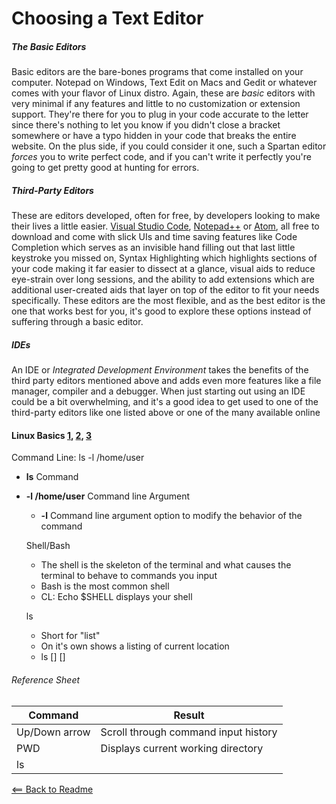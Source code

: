 # Choosing a Text Editor 

##### The Basic Editors

Basic editors are the bare-bones programs that come installed on your computer. Notepad on Windows, Text Edit on Macs and Gedit or whatever comes with your flavor of Linux distro. Again, these are *basic* editors with very minimal if any features and little to no customization or extension support. They're there for you to plug in your code accurate to the letter since there's nothing to let you know if you didn't close a bracket somewhere or have a typo hidden in your code that breaks the entire website. On the plus side, if you could consider it one, such a Spartan editor *forces* you to write perfect code, and if you can't write it perfectly you're going to get pretty good at hunting for errors.

##### Third-Party Editors

These are editors developed, often for free, by developers looking to make their lives a little easier. [Visual Studio Code](https://code.visualstudio.com/), [Notepad++](https://notepad-plus-plus.org/) or [Atom](https://atom.io/), all free to download and come with slick UIs and time saving features like Code Completion which serves as an invisible hand filling out that last little keystroke you missed on, Syntax Highlighting which highlights sections of your code making it far easier to dissect at a glance, visual aids to reduce eye-strain over long sessions, and the ability to add extensions which are additional user-created aids that layer on top of the editor to fit your needs specifically. These editors are the most flexible, and as the best editor is the one that works best for you, it's good to explore these options instead of suffering through a basic editor.

##### IDEs

An IDE or *Integrated Development Environment* takes the benefits of the third party editors mentioned above and adds even more features like a file manager, compiler and a debugger. When just starting out using an IDE could be a bit overwhelming, and it's a good idea to get used to one of the third-party editors like one listed above or one of the many available online   



#### Linux Basics [1](https://ryanstutorials.net/linuxtutorial/commandline.php), [2](https://ryanstutorials.net/linuxtutorial/navigation.php), [3](https://ryanstutorials.net/linuxtutorial/aboutfiles.php)

Command Line: ls -l /home/user
- **ls** Command
- **-l /home/user** Command line Argument
    - **-l** Command line argument option to modify the behavior of the command
    
  Shell/Bash
  - The shell is the skeleton of the terminal and what causes the terminal to behave to commands you input
  - Bash is the most common shell
  - CL: Echo $SHELL displays your shell
  
  ls
  - Short for "list"
  - On it's own shows a listing of current location 
  - ls [] []
  
###### Reference Sheet
  
Command | Result
-------|-------
Up/Down arrow | Scroll through command input history
PWD | Displays current working directory
ls | 


         
         

[<== Back to Readme](README.md)
